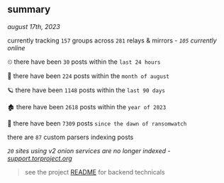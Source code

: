 
## summary
_august 17th, 2023_

currently tracking `157` groups across `281` relays & mirrors - _`105` currently online_

⏲ there have been `30` posts within the `last 24 hours`

🦈 there have been `224` posts within the `month of august`

🪐 there have been `1148` posts within the `last 90 days`

🏚 there have been `2618` posts within the `year of 2023`

🦕 there have been `7309` posts `since the dawn of ransomwatch`

there are `87` custom parsers indexing posts

_`20` sites using v2 onion services are no longer indexed - [support.torproject.org](https://support.torproject.org/onionservices/v2-deprecation/)_

> see the project [README](https://github.com/joshhighet/ransomwatch#ransomwatch--) for backend technicals
